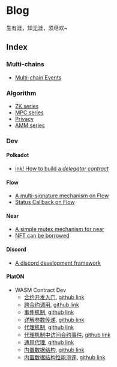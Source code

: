# Blog
生有涯，知无涯，须尽欢~ 

## Index
### Multi-chains
* [Multi-chain Events](https://github.com/xiyu1984/Blog/blob/main/docs/Multi-Chain%20Events.md)

### Algorithm
* [ZK series](./docs/zk/)
* [MPC series](./docs/MPC-ECDSA/)
* [Privacy](./docs/Privacy/)
* [AMM series](./docs/AMM)

### Dev
#### Polkadot
* [ink! How to build a *delegator contract*](https://github.com/xiyu1984/Blog/blob/main/docs/ink!%20How%20to%20build%20a%20delegator%20contract.md)
#### Flow
* [A multi-signature mechanism on Flow](https://github.com/xiyu1984/CadenceCook/tree/main/project/multi-signature)
* [Status Callback on Flow](https://github.com/xiyu1984/CadenceCook/tree/main/project/submit-with-auth)

#### Near
* [A simple mutex mechanism for near](https://github.com/xiyu1984/mutex_near)
* [NFT can be borrowed](https://github.com/xiyu1984/NFT666)

#### Discord
* [A discord development framework](https://github.com/xiyu1984/discordbotCook)

#### PlatON
* WASM Contract Dev
    * [合约开发入门](https://devdocs.platon.network/docs/zh-CN/WASM_Contract_1), 
    [github link](https://github.com/xiyu1984/docs/blob/master/website/i18n/zh-CN/docusaurus-plugin-content-docs/current/PlatON%20WASM%E4%B8%80-%E5%90%88%E7%BA%A6%E5%BC%80%E5%8F%91%E5%85%A5%E9%97%A8.md)
    * [跨合约调用](https://devdocs.platon.network/docs/zh-CN/WASM_Contract_2), 
    [github link](https://github.com/xiyu1984/docs/blob/master/website/i18n/zh-CN/docusaurus-plugin-content-docs/current/PlatON%20WASM%E4%BA%8C-%E8%B7%A8%E5%90%88%E7%BA%A6%E8%B0%83%E7%94%A8.md)
    * [事件机制](https://devdocs.platon.network/docs/zh-CN/WASM_Contract_3), 
    [github link](https://github.com/xiyu1984/docs/blob/master/website/i18n/zh-CN/docusaurus-plugin-content-docs/current/PlatON%20WASM%E4%B8%89-%E4%BA%8B%E4%BB%B6%E6%9C%BA%E5%88%B6.md)
    * [详解参数传递](https://devdocs.platon.network/docs/zh-CN/WASM_Contract_4), 
    [github link](https://github.com/xiyu1984/docs/blob/master/website/i18n/zh-CN/docusaurus-plugin-content-docs/current/PlatON%20WASM%E5%9B%9B-%E8%AF%A6%E8%A7%A3%E5%8F%82%E6%95%B0%E4%BC%A0%E9%80%92.md)
    * [代理机制](https://devdocs.platon.network/docs/zh-CN/WASM_Contract_5), 
    [github link](https://github.com/xiyu1984/docs/blob/master/website/i18n/zh-CN/docusaurus-plugin-content-docs/current/PlatON%20WASM%E4%BA%94-%E4%BB%A3%E7%90%86%E6%9C%BA%E5%88%B6.md)
    * [代理机制中访问合约事件](https://devdocs.platon.network/docs/zh-CN/WASM_Contract_6), 
    [github link](https://github.com/xiyu1984/docs/blob/master/website/i18n/zh-CN/docusaurus-plugin-content-docs/current/PlatON%20WASM%E5%85%AD-%E4%BB%A3%E7%90%86%E4%BA%8B%E4%BB%B6%E8%B0%83%E7%94%A8.md)
    * [通用代理](https://devdocs.platon.network/docs/zh-CN/WASM_Contract_7), 
    [github link](https://github.com/xiyu1984/docs/blob/master/website/i18n/zh-CN/docusaurus-plugin-content-docs/current/PlatON%20WASM%E4%B8%83-%E9%80%9A%E7%94%A8%E4%BB%A3%E7%90%86.md)
    * [内置数据结构](https://devdocs.platon.network/docs/zh-CN/WASM_Contract_8), 
    [github link](https://github.com/xiyu1984/docs/blob/master/website/i18n/zh-CN/docusaurus-plugin-content-docs/current/PlatON%20WASM%E5%85%AB-%E5%86%85%E7%BD%AE%E6%95%B0%E6%8D%AE%E7%BB%93%E6%9E%84.md)
    * [内置数据结构性能测评](https://devdocs.platon.network/docs/zh-CN/WASM_Contract_9), 
    [github link](https://github.com/xiyu1984/docs/blob/master/website/i18n/zh-CN/docusaurus-plugin-content-docs/current/Build-in%20Type%20Performance%20Test.md)
